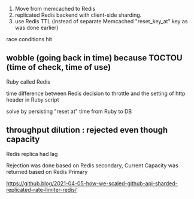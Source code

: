 
1. Move from memcached to Redis
2. replicated Redis backend with client-side sharding.
3. use Redis TTL (instead of separate Memcached "reset_key_at" key as was done earlier)

race conditions hit

## wobble (going back in time) because TOCTOU (time of check, time of use)

Ruby called Redis 

time difference between Redis decision to throttle and the setting of http header in Ruby script

solve by persisting "reset at" time from Ruby to DB

## throughput dilution : rejected even though capacity

Redis replica had lag

Rejection was done based on Redis secondary, Current Capacity was returned based on Redis Primary


https://github.blog/2021-04-05-how-we-scaled-github-api-sharded-replicated-rate-limiter-redis/
